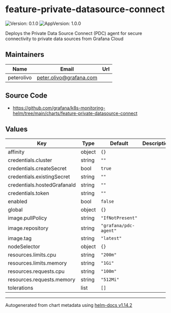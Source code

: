 # feature-private-datasource-connect

![Version: 0.1.0](https://img.shields.io/badge/Version-0.1.0-informational?style=flat-square) ![AppVersion: 1.0.0](https://img.shields.io/badge/AppVersion-1.0.0-informational?style=flat-square)

Deploys the Private Data Source Connect (PDC) agent for secure connectivity to private data sources from Grafana Cloud

## Maintainers

| Name | Email | Url |
| ---- | ------ | --- |
| peterolivo | <peter.olivo@grafana.com> |  |

## Source Code

* <https://github.com/grafana/k8s-monitoring-helm/tree/main/charts/feature-private-datasource-connect>

## Values

| Key | Type | Default | Description |
|-----|------|---------|-------------|
| affinity | object | `{}` |  |
| credentials.cluster | string | `""` |  |
| credentials.createSecret | bool | `true` |  |
| credentials.existingSecret | string | `""` |  |
| credentials.hostedGrafanaId | string | `""` |  |
| credentials.token | string | `""` |  |
| enabled | bool | `false` |  |
| global | object | `{}` |  |
| image.pullPolicy | string | `"IfNotPresent"` |  |
| image.repository | string | `"grafana/pdc-agent"` |  |
| image.tag | string | `"latest"` |  |
| nodeSelector | object | `{}` |  |
| resources.limits.cpu | string | `"200m"` |  |
| resources.limits.memory | string | `"1Gi"` |  |
| resources.requests.cpu | string | `"100m"` |  |
| resources.requests.memory | string | `"512Mi"` |  |
| tolerations | list | `[]` |  |

----------------------------------------------
Autogenerated from chart metadata using [helm-docs v1.14.2](https://github.com/norwoodj/helm-docs/releases/v1.14.2)
